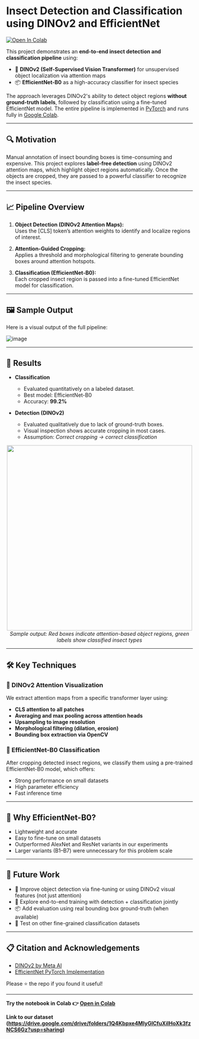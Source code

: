 # Insect Detection and Classification using DINOv2 and EfficientNet

[![Open In Colab](https://colab.research.google.com/assets/colab-badge.svg)](https://colab.research.google.com/drive/1dWg2FAhULTnaJLIVpw-RCQ-cxaUDvtF_)

This project demonstrates an **end-to-end insect detection and classification pipeline** using:

- 🧠 **DINOv2 (Self-Supervised Vision Transformer)** for unsupervised object localization via attention maps  
- 📦 **EfficientNet-B0** as a high-accuracy classifier for insect species

The approach leverages DINOv2's ability to detect object regions **without ground-truth labels**, followed by classification using a fine-tuned EfficientNet model. The entire pipeline is implemented in [PyTorch](https://pytorch.org/) and runs fully in [Google Colab](https://colab.research.google.com/).

---



## 🔍 Motivation

Manual annotation of insect bounding boxes is time-consuming and expensive. This project explores **label-free detection** using DINOv2 attention maps, which highlight object regions automatically. Once the objects are cropped, they are passed to a powerful classifier to recognize the insect species.

---

## 📈 Pipeline Overview

1. **Object Detection (DINOv2 Attention Maps):**  
   Uses the [CLS] token’s attention weights to identify and localize regions of interest.

2. **Attention-Guided Cropping:**  
   Applies a threshold and morphological filtering to generate bounding boxes around attention hotspots.

3. **Classification (EfficientNet-B0):**  
   Each cropped insect region is passed into a fine-tuned EfficientNet model for classification.

---

## 🖼️ Sample Output

Here is a visual output of the full pipeline:

<p align="center">   

  ![image](https://github.com/user-attachments/assets/9071dfff-4b85-467d-8b4b-a7c4c0ecee11)<br>
</p>

---


## 🎯 Results

- **Classification**
  - Evaluated quantitatively on a labeled dataset.
  - Best model: EfficientNet-B0
  - Accuracy: **99.2%**

- **Detection (DINOv2)**
  - Evaluated qualitatively due to lack of ground-truth boxes.
  - Visual inspection shows accurate cropping in most cases.
  - Assumption: *Correct cropping → correct classification*

<p align="center">
  <img src="https://i.imgur.com/your_image_link_here.png" width="500"/>
  <br><em>Sample output: Red boxes indicate attention-based object regions, green labels show classified insect types</em>
</p>

---

## 🛠️ Key Techniques

### 🧠 DINOv2 Attention Visualization

We extract attention maps from a specific transformer layer using:

- **CLS attention to all patches**
- **Averaging and max pooling across attention heads**
- **Upsampling to image resolution**
- **Morphological filtering (dilation, erosion)**
- **Bounding box extraction via OpenCV**

### 🧪 EfficientNet-B0 Classification

After cropping detected insect regions, we classify them using a pre-trained EfficientNet-B0 model, which offers:

- Strong performance on small datasets
- High parameter efficiency
- Fast inference time

---

## 📌 Why EfficientNet-B0?

- Lightweight and accurate
- Easy to fine-tune on small datasets
- Outperformed AlexNet and ResNet variants in our experiments
- Larger variants (B1–B7) were unnecessary for this problem scale

---

## 📍 Future Work

- 🔧 Improve object detection via fine-tuning or using DINOv2 visual features (not just attention)
- 🧪 Explore end-to-end training with detection + classification jointly
- 📦 Add evaluation using real bounding box ground-truth (when available)
- 🎯 Test on other fine-grained classification datasets

---

## 📋 Citation and Acknowledgements

- [DINOv2 by Meta AI](https://github.com/facebookresearch/dinov2)
- [EfficientNet PyTorch Implementation](https://github.com/lukemelas/EfficientNet-PyTorch)

Please ⭐ the repo if you found it useful!

---

**Try the notebook in Colab 👉 [Open in Colab](https://colab.research.google.com/drive/1dWg2FAhULTnaJLIVpw-RCQ-cxaUDvtF_)**

**Link to our dataset (https://drive.google.com/drive/folders/1Q4Kbpxe4MIyGlCfuXiIHoXk3fzNCS6Gz?usp=sharing)**

